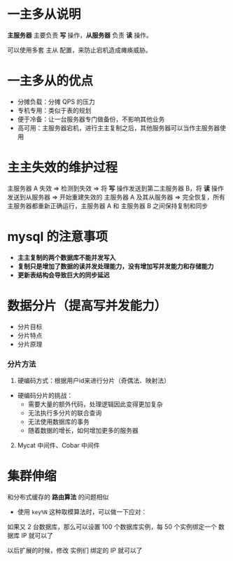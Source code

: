 # 一主多从说明
**主服务器** 主要负责 **写** 操作，**从服务器** 负责 **读** 操作。

可以使用多套 主从 配置，来防止宕机造成瘫痪威胁。

# 一主多从的优点
- 分摊负载：分摊 QPS 的压力
- 专机专用：类似于表的规划
- 便于冷备：让一台服务器专门做备份，不影响其他业务
- 高可用：主服务器宕机，进行主主复制之后，其他服务器可以当作主服务器使用

# 主主失效的维护过程
主服务器 A 失效 => 检测到失效 => 将 **写** 操作发送到第二主服务器 B，将 **读** 操作发送到从服务器 => 开始重建失效的 主服务器 A 及其从服务器 => 完全恢复，所有主服务器都重新正确运行，主服务器 A 和 主服务器 B 之间保持复制和同步

# mysql 的注意事项
- **主主复制的两个数据库不能并发写入**
- **复制只是增加了数据的读并发处理能力，没有增加写并发能力和存储能力**
- **更新表结构会导致巨大的同步延迟**

# 数据分片（提高写并发能力）
- 分片目标
- 分片特点
- 分片原理

### 分片方法
1. 硬编码方式：根据用户id来进行分片（奇偶法、映射法）
- 硬编码分片的挑战：
    - 需要大量的额外代码，处理逻辑因此变得更加复杂
    - 无法执行多分片的联合查询
    - 无法使用数据库的事务
    - 随着数据的增长，如何增加更多的服务器
2. Mycat 中间件、Cobar 中间件

# 集群伸缩
和分布式缓存的 **路由算法** 的问题相似

- 使用 `key%N` 这种取模算法时，可以做一下应对：

如果又 2 台数据库，那么可以设置 100 个数据库实例，每 50 个实例绑定一个 数据库 IP 就可以了

以后扩展的时候，修改 实例们 绑定的 IP 就可以了

